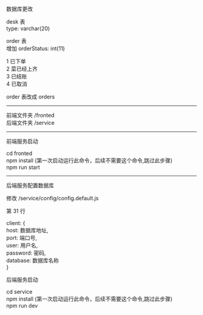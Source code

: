 <!--
 * @Date: 2021-06-14 23:24:35
 * @LastEditTime: 2021-06-14 23:33:28
-->

数据库更改  

desk 表  
type: varchar(20)  

order 表  
增加 orderStatus: int(11)  

1 已下单  
2 菜已经上齐  
3 已结账  
4 已取消  

order 表改成 orders  

---

前端文件夹 /fronted  
后端文件夹 /service  

---

前端服务启动  

cd fronted  
npm install (第一次启动运行此命令，后续不需要这个命令,跳过此步骤)  
npm run start  

---

后端服务配置数据库  

修改 /service/config/config.default.js  

第 31 行  

client: {  
  host: 数据库地址,  
  port: 端口号,  
  user: 用户名,  
  password: 密码,  
  database: 数据库名称  
}

后端服务启动  

cd service  
npm install (第一次启动运行此命令，后续不需要这个命令,跳过此步骤)  
npm run dev  
